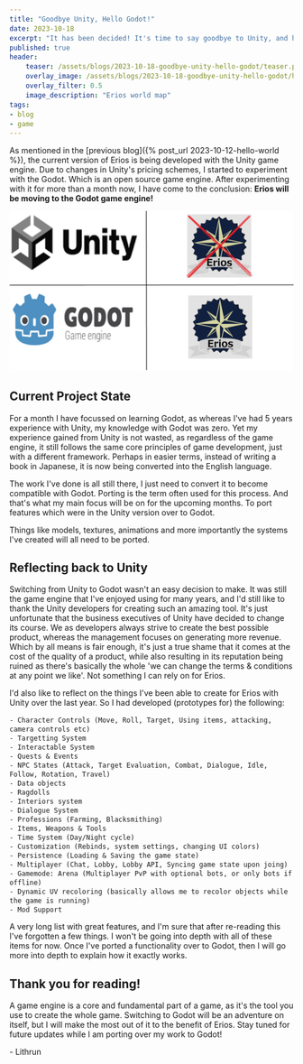```yaml
---
title: "Goodbye Unity, Hello Godot!"
date: 2023-10-18
excerpt: "It has been decided! It's time to say goodbye to Unity, and hello world to Godot!"
published: true
header:
    teaser: /assets/blogs/2023-10-18-goodbye-unity-hello-godot/teaser.png
    overlay_image: /assets/blogs/2023-10-18-goodbye-unity-hello-godot/header.png
    overlay_filter: 0.5
    image_description: "Erios world map"
tags:
- blog
- game
---
```

As mentioned in the [previous blog]({% post_url 2023-10-12-hello-world %}), the current version of Erios is being developed with the Unity game engine. Due to changes in Unity's pricing schemes, I started to experiment with the Godot. Which is an open source game engine. After experimenting with it for more than a month now, I have come to the conclusion: **Erios will be moving to the Godot game engine!**

![Goodbye Unity Hello Godot](/assets/blogs/2023-10-18-goodbye-unity-hello-godot/teaser.png)

## Current Project State

For a month I have focussed on learning Godot, as whereas I've had 5 years experience with Unity, my knowledge with Godot was zero. Yet my experience gained from Unity is not wasted, as regardless of the game engine, it still follows the same core principles of game development, just with a different framework. Perhaps in easier terms, instead of writing a book in Japanese, it is now being converted into the English language.

The work I've done is all still there, I just need to convert it to become compatible with Godot. Porting is the term often used for this process. And that's what my main focus will be on for the upcoming months. To port features which were in the Unity version over to Godot.

Things like models, textures, animations and more importantly the systems I've created will all need to be ported.

## Reflecting back to Unity

Switching from Unity to Godot wasn't an easy decision to make. It was still the game engine that I've enjoyed using for many years, and I'd still like to thank the Unity developers for creating such an amazing tool. It's just unfortunate that the business executives of Unity have decided to change its course. We as developers always strive to create the best possible product, whereas the management focuses on generating more revenue. Which by all means is fair enough, it's just a true shame that it comes at the cost of the quality of a product, while also resulting in its reputation being ruined as there's basically the whole 'we can change the terms & conditions at any point we like'. Not something I can rely on for Erios.

I'd also like to reflect on the things I've been able to create for Erios with Unity over the last year. So I had developed (prototypes for) the following:
```
- Character Controls (Move, Roll, Target, Using items, attacking, camera controls etc)
- Targetting System
- Interactable System
- Quests & Events
- NPC States (Attack, Target Evaluation, Combat, Dialogue, Idle, Follow, Rotation, Travel)
- Data objects
- Ragdolls
- Interiors system
- Dialogue System
- Professions (Farming, Blacksmithing)
- Items, Weapons & Tools
- Time System (Day/Night cycle)
- Customization (Rebinds, system settings, changing UI colors)
- Persistence (Loading & Saving the game state)
- Multiplayer (Chat, Lobby, Lobby API, Syncing game state upon joing)
- Gamemode: Arena (Multiplayer PvP with optional bots, or only bots if offline)
- Dynamic UV recoloring (basically allows me to recolor objects while the game is running)
- Mod Support
```

A very long list with great features, and I'm sure that after re-reading this I've forgotten a few things. I won't be going into depth with all of these items for now. Once I've ported a functionality over to Godot, then I will go more into depth to explain how it exactly works.

## Thank you for reading!

A game engine is a core and fundamental part of a game, as it's the tool you use to create the whole game. Switching to Godot will be an adventure on itself, but I will make the most out of it to the benefit of Erios. Stay tuned for future updates while I am porting over my work to Godot!

\- Lithrun